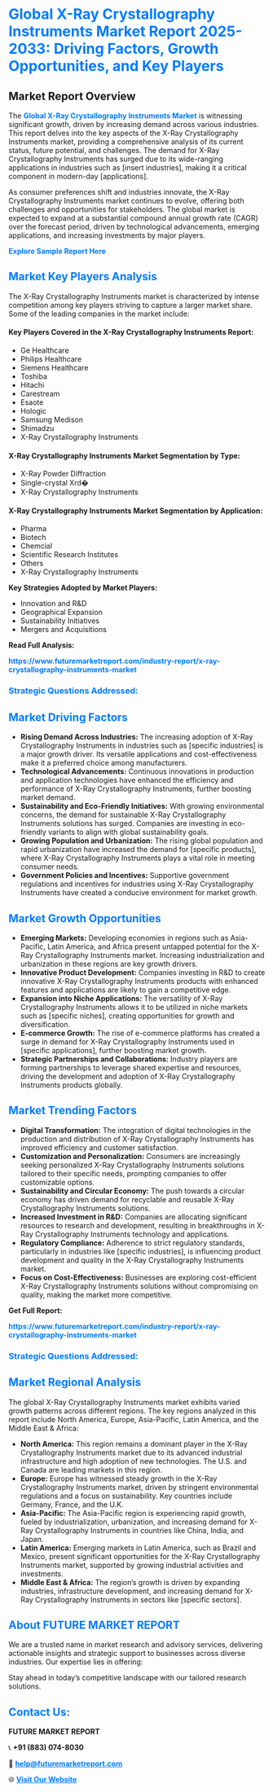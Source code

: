 <h1 style="color: #007BFF;">Global X-Ray Crystallography Instruments Market Report 2025-2033: Driving Factors, Growth Opportunities, and Key Players</h1>

<section id="overview">
<h2>Market Report Overview</h2>
<p>The <a href="https://www.futuremarketreport.com/industry-report/x-ray-crystallography-instruments-market" style="color: #007BFF; text-decoration: none;"><strong>Global X-Ray Crystallography Instruments Market</strong></a> is witnessing significant growth, driven by increasing demand across various industries. This report delves into the key aspects of the X-Ray Crystallography Instruments market, providing a comprehensive analysis of its current status, future potential, and challenges. The demand for X-Ray Crystallography Instruments has surged due to its wide-ranging applications in industries such as [insert industries], making it a critical component in modern-day [applications].</p>
<p>As consumer preferences shift and industries innovate, the X-Ray Crystallography Instruments market continues to evolve, offering both challenges and opportunities for stakeholders. The global market is expected to expand at a substantial compound annual growth rate (CAGR) over the forecast period, driven by technological advancements, emerging applications, and increasing investments by major players.</p>
</section>

<section id="overview">
<p><a href="https://www.futuremarketreport.com/request-sample/reportId=101160" style="color: #007BFF; text-decoration: none;"><strong>Explore Sample Report Here</strong></a></p>
</section>

<section id="key-players">
<h2 style="color: #007BFF;">Market Key Players Analysis</h2>
<p>The X-Ray Crystallography Instruments market is characterized by intense competition among key players striving to capture a larger market share. Some of the leading companies in the market include:</p>
<h4>Key Players Covered in the X-Ray Crystallography Instruments Report:</h4>
<ul><li>Ge Healthcare</li><li>Philips Healthcare</li><li>Siemens Healthcare</li><li>Toshiba</li><li>Hitachi</li><li>Carestream</li><li>Esaote</li><li>Hologic</li><li>Samsung Medison</li><li>Shimadzu</li><li>X-Ray Crystallography Instruments</li></ul>
<h4>X-Ray Crystallography Instruments Market Segmentation by Type:</h4>
<ul><li>X-Ray Powder Diffraction</li><li>Single-crystal Xrd�</li><li>X-Ray Crystallography Instruments</li></ul>

<h4>X-Ray Crystallography Instruments Market Segmentation by Application:</h4>
<ul><li>Pharma</li><li>Biotech</li><li>Chemcial</li><li>Scientific Research Institutes</li><li>Others</li><li>X-Ray Crystallography Instruments</li></ul>
<p><strong>Key Strategies Adopted by Market Players:</strong></p>
<ul>
<li>Innovation and R&D</li>
<li>Geographical Expansion</li>
<li>Sustainability Initiatives</li>
<li>Mergers and Acquisitions</li>
</ul>
</section>

<section>
<p><strong>Read Full Analysis: </strong></p><a href="https://www.futuremarketreport.com/industry-report/x-ray-crystallography-instruments-market" style="color: #007BFF; text-decoration: none;"><strong>https://www.futuremarketreport.com/industry-report/x-ray-crystallography-instruments-market</strong></a>
<h3 style="color: #007BFF;">Strategic Questions Addressed:</h3>
</section>

<section id="driving-factors">
<h2 style="color: #007BFF;">Market Driving Factors</h2>
<ul>
<li><strong>Rising Demand Across Industries:</strong> The increasing adoption of X-Ray Crystallography Instruments in industries such as [specific industries] is a major growth driver. Its versatile applications and cost-effectiveness make it a preferred choice among manufacturers.</li>
<li><strong>Technological Advancements:</strong> Continuous innovations in production and application technologies have enhanced the efficiency and performance of X-Ray Crystallography Instruments, further boosting market demand.</li>
<li><strong>Sustainability and Eco-Friendly Initiatives:</strong> With growing environmental concerns, the demand for sustainable X-Ray Crystallography Instruments solutions has surged. Companies are investing in eco-friendly variants to align with global sustainability goals.</li>
<li><strong>Growing Population and Urbanization:</strong> The rising global population and rapid urbanization have increased the demand for [specific products], where X-Ray Crystallography Instruments plays a vital role in meeting consumer needs.</li>
<li><strong>Government Policies and Incentives:</strong> Supportive government regulations and incentives for industries using X-Ray Crystallography Instruments have created a conducive environment for market growth.</li>
</ul>
</section>

<section id="growth-opportunities">
<h2 style="color: #007BFF;">Market Growth Opportunities</h2>
<ul>
<li><strong>Emerging Markets:</strong> Developing economies in regions such as Asia-Pacific, Latin America, and Africa present untapped potential for the X-Ray Crystallography Instruments market. Increasing industrialization and urbanization in these regions are key growth drivers.</li>
<li><strong>Innovative Product Development:</strong> Companies investing in R&D to create innovative X-Ray Crystallography Instruments products with enhanced features and applications are likely to gain a competitive edge.</li>
<li><strong>Expansion into Niche Applications:</strong> The versatility of X-Ray Crystallography Instruments allows it to be utilized in niche markets such as [specific niches], creating opportunities for growth and diversification.</li>
<li><strong>E-commerce Growth:</strong> The rise of e-commerce platforms has created a surge in demand for X-Ray Crystallography Instruments used in [specific applications], further boosting market growth.</li>
<li><strong>Strategic Partnerships and Collaborations:</strong> Industry players are forming partnerships to leverage shared expertise and resources, driving the development and adoption of X-Ray Crystallography Instruments products globally.</li>
</ul>
</section>

<section id="trending-factors">
<h2 style="color: #007BFF;">Market Trending Factors</h2>
<ul>
<li><strong>Digital Transformation:</strong> The integration of digital technologies in the production and distribution of X-Ray Crystallography Instruments has improved efficiency and customer satisfaction.</li>
<li><strong>Customization and Personalization:</strong> Consumers are increasingly seeking personalized X-Ray Crystallography Instruments solutions tailored to their specific needs, prompting companies to offer customizable options.</li>
<li><strong>Sustainability and Circular Economy:</strong> The push towards a circular economy has driven demand for recyclable and reusable X-Ray Crystallography Instruments solutions.</li>
<li><strong>Increased Investment in R&D:</strong> Companies are allocating significant resources to research and development, resulting in breakthroughs in X-Ray Crystallography Instruments technology and applications.</li>
<li><strong>Regulatory Compliance:</strong> Adherence to strict regulatory standards, particularly in industries like [specific industries], is influencing product development and quality in the X-Ray Crystallography Instruments market.</li>
<li><strong>Focus on Cost-Effectiveness:</strong> Businesses are exploring cost-efficient X-Ray Crystallography Instruments solutions without compromising on quality, making the market more competitive.</li>
</ul>
</section>

<section>
<p><strong>Get Full Report: </strong></p><a href="https://www.futuremarketreport.com/industry-report/x-ray-crystallography-instruments-market" style="color: #007BFF; text-decoration: none;"><strong>https://www.futuremarketreport.com/industry-report/x-ray-crystallography-instruments-market</strong></a>
<h3 style="color: #007BFF;">Strategic Questions Addressed:</h3>
</section>


<section id="regional-analysis">
<h2 style="color: #007BFF;">Market Regional Analysis</h2>
<p>The global X-Ray Crystallography Instruments market exhibits varied growth patterns across different regions. The key regions analyzed in this report include North America, Europe, Asia-Pacific, Latin America, and the Middle East & Africa:</p>
<ul>
<li><strong>North America:</strong> This region remains a dominant player in the X-Ray Crystallography Instruments market due to its advanced industrial infrastructure and high adoption of new technologies. The U.S. and Canada are leading markets in this region.</li>
<li><strong>Europe:</strong> Europe has witnessed steady growth in the X-Ray Crystallography Instruments market, driven by stringent environmental regulations and a focus on sustainability. Key countries include Germany, France, and the U.K.</li>
<li><strong>Asia-Pacific:</strong> The Asia-Pacific region is experiencing rapid growth, fueled by industrialization, urbanization, and increasing demand for X-Ray Crystallography Instruments in countries like China, India, and Japan.</li>
<li><strong>Latin America:</strong> Emerging markets in Latin America, such as Brazil and Mexico, present significant opportunities for the X-Ray Crystallography Instruments market, supported by growing industrial activities and investments.</li>
<li><strong>Middle East & Africa:</strong> The region’s growth is driven by expanding industries, infrastructure development, and increasing demand for X-Ray Crystallography Instruments in sectors like [specific sectors].</li>
</ul>
</section>

<footer>
<h2 style="color: #007BFF;">About FUTURE MARKET REPORT</h2>
<p>We are a trusted name in market research and advisory services, delivering actionable insights and strategic support to businesses across diverse industries. Our expertise lies in offering:</p>

<p>Stay ahead in today’s competitive landscape with our tailored research solutions.</p>

<h2 style="color: #007BFF;">Contact Us:</h2>
<p><strong>FUTURE MARKET REPORT</strong></p>
<p>📞 <strong>+91 (883) 074-8030</strong></p>
<p>📧 <strong><a href="mailto:help@futuremarketreport.com" style="color: #007BFF;">help@futuremarketreport.com</a></strong></p>
<p>🌐 <strong><a href="https://www.futuremarketreport.com/" style="color: #007BFF;">Visit Our Website</a></strong></p>
</footer>